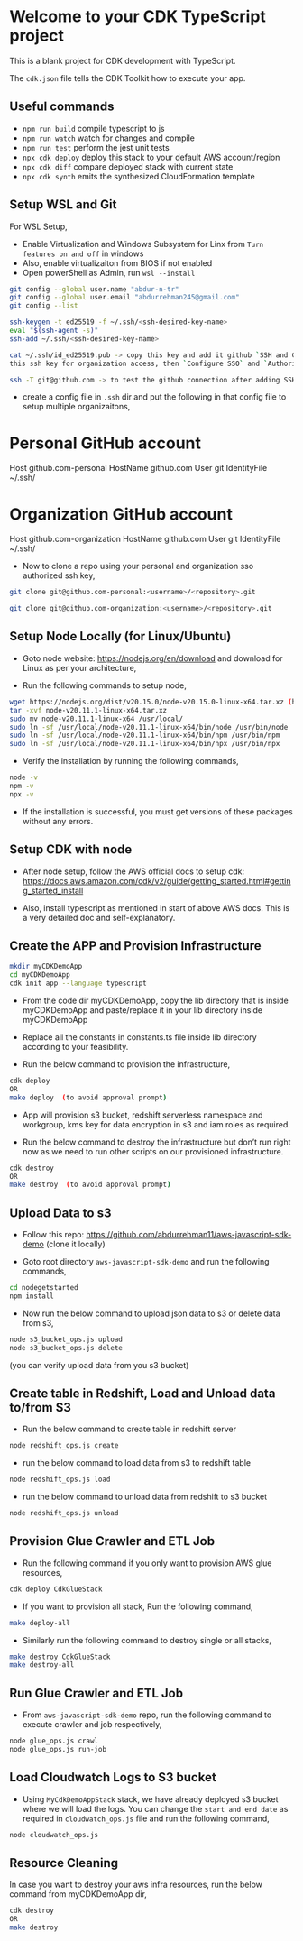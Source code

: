 # Welcome to your CDK TypeScript project

This is a blank project for CDK development with TypeScript.

The `cdk.json` file tells the CDK Toolkit how to execute your app.

## Useful commands

* `npm run build`   compile typescript to js
* `npm run watch`   watch for changes and compile
* `npm run test`    perform the jest unit tests
* `npx cdk deploy`  deploy this stack to your default AWS account/region
* `npx cdk diff`    compare deployed stack with current state
* `npx cdk synth`   emits the synthesized CloudFormation template


## Setup WSL and Git

For WSL Setup,

- Enable Virtualization and Windows Subsystem for Linx from `Turn features on and off` in windows 
- Also, enable virtualizaiton from BIOS if not enabled
- Open powerShell as Admin, run `wsl --install`

```bash
git config --global user.name "abdur-n-tr"
git config --global user.email "abdurrehman245@gmail.com"
git config --list

ssh-keygen -t ed25519 -f ~/.ssh/<ssh-desired-key-name>
eval "$(ssh-agent -s)"
ssh-add ~/.ssh/<ssh-desired-key-name>

cat ~/.ssh/id_ed25519.pub -> copy this key and add it github `SSH and GPG Keys` section. If you are adding 
this ssh key for organization access, then `Configure SSO` and `Authorize` your organization.

ssh -T git@github.com -> to test the github connection after adding SSH key.
```

- create a config file in `.ssh` dir and put the following in that config file to setup multiple organizaitons,

# Personal GitHub account
Host github.com-personal
    HostName github.com
    User git
    IdentityFile ~/.ssh/<personal-ssh-key>

# Organization GitHub account
Host github.com-organization
    HostName github.com
    User git
    IdentityFile ~/.ssh/<organization-sso-authorized-ssh-key>

- Now to clone a repo using your personal and organization sso authorized ssh key,

```bash
git clone git@github.com-personal:<username>/<repository>.git

git clone git@github.com-organization:<username>/<repository>.git
```

## Setup Node Locally (for Linux/Ubuntu)

- Goto node website: https://nodejs.org/en/download and download for Linux as per your architecture,

- Run the following commands to setup node,

```bash
wget https://nodejs.org/dist/v20.15.0/node-v20.15.0-linux-x64.tar.xz (https://nodejs.org/en/download/prebuilt-binaries), Choose Linux and x64
tar -xvf node-v20.11.1-linux-x64.tar.xz
sudo mv node-v20.11.1-linux-x64 /usr/local/
sudo ln -sf /usr/local/node-v20.11.1-linux-x64/bin/node /usr/bin/node
sudo ln -sf /usr/local/node-v20.11.1-linux-x64/bin/npm /usr/bin/npm
sudo ln -sf /usr/local/node-v20.11.1-linux-x64/bin/npx /usr/bin/npx
```

- Verify the installation by running the following commands,

```bash
node -v
npm -v
npx -v
```

- If the installation is successful, you must get versions of these packages without any errors.

## Setup CDK with node

- After node setup, follow the AWS official docs to setup cdk: https://docs.aws.amazon.com/cdk/v2/guide/getting_started.html#getting_started_install 


- Also, install typescript as mentioned in start of above AWS docs. This is a very detailed doc and self-explanatory.


## Create the APP and Provision Infrastructure

```bash
mkdir myCDKDemoApp
cd myCDKDemoApp
cdk init app --language typescript
```

- From the code dir myCDKDemoApp, copy the lib directory that is inside myCDKDemoApp and paste/replace it in your lib directory inside myCDKDemoApp

- Replace all the constants in constants.ts file inside lib directory according to your feasibility.

- Run the below command to provision the infrastructure,

```bash
cdk deploy
OR
make deploy  (to avoid approval prompt)
```

- App will provision s3 bucket, redshift serverless namespace and workgroup, kms key for data encryption in s3 and iam roles as required.

- Run the below command to destroy the infrastructure but don’t run right now as we need to run other scripts on our provisioned infrastructure. 

```bash
cdk destroy
OR
make destroy  (to avoid approval prompt)
```

## Upload Data to s3

- Follow this repo: https://github.com/abdurrehman11/aws-javascript-sdk-demo (clone it locally)

- Goto root directory `aws-javascript-sdk-demo` and run the following commands,

```bash
cd nodegetstarted
npm install
```

- Now run the below command to upload json data to s3 or delete data from s3,

```bash
node s3_bucket_ops.js upload
node s3_bucket_ops.js delete
```

(you can verify upload data from you s3 bucket)


## Create table in Redshift, Load and Unload data to/from S3

- Run the below command to create table in redshift server

```bash
node redshift_ops.js create
```

- run the below command to load data from s3 to redshift table

```bash
node redshift_ops.js load
```

- run the below command to unload data from redshift to s3 bucket
```bash
node redshift_ops.js unload
```

## Provision Glue Crawler and ETL Job
- Run the following command if you only want to provision AWS glue resources,

```bash
cdk deploy CdkGlueStack
```

- If you want to provision all stack, Run the following command,

```bash
make deploy-all
```

- Similarly run the following command to destroy single or all stacks,
```bash
make destroy CdkGlueStack
make destroy-all
```

## Run Glue Crawler and ETL Job
- From `aws-javascript-sdk-demo` repo, run the following command to execute crawler and job respectively,

```bash
node glue_ops.js crawl
node glue_ops.js run-job
```

## Load Cloudwatch Logs to S3 bucket
- Using `MyCdkDemoAppStack` stack, we have already deployed s3 bucket where we will load the logs. You can change the `start and end date` as required in `cloudwatch_ops.js` file and run the following command,

```bash
node cloudwatch_ops.js
```
  
## Resource Cleaning

In case you want to destroy your aws infra resources, run the below command from myCDKDemoApp dir, 

```bash
cdk destroy
OR
make destroy
```

